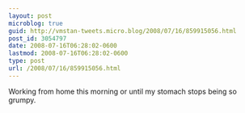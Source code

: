 ```yaml
---
layout: post
microblog: true
guid: http://vmstan-tweets.micro.blog/2008/07/16/859915056.html
post_id: 3054797
date: 2008-07-16T06:28:02-0600
lastmod: 2008-07-16T06:28:02-0600
type: post
url: /2008/07/16/859915056.html
---
```

Working from home this morning or until my stomach stops being so grumpy.

